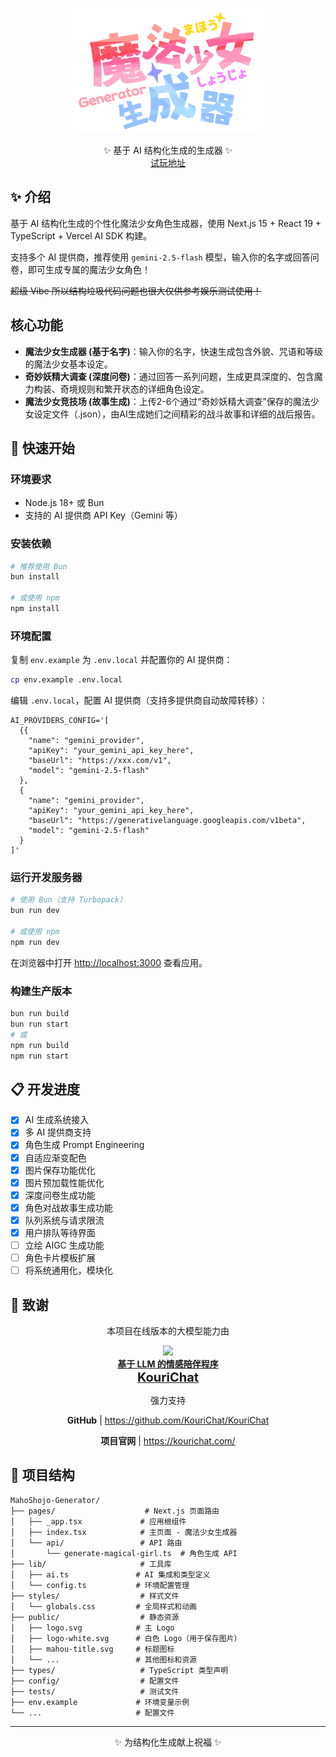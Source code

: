 <!-- markdownlint-disable MD033 MD041 -->
<p align="center">
  <img src="./public/logo.svg" width="300" height="200" alt="MahoGen">
</p>

<div align="center">
  <!-- prettier-ignore-start -->
  <!-- markdownlint-disable-next-line MD036 -->
  <div>✨ 基于 AI 结构化生成的生成器 ✨</div>
  <a href="https://mahoshojo.colanns.me">试玩地址</a>
</div>

## ✨ 介绍
基于 AI 结构化生成的个性化魔法少女角色生成器，使用 Next.js 15 + React 19 + TypeScript + Vercel AI SDK 构建。

支持多个 AI 提供商，推荐使用 `gemini-2.5-flash` 模型，输入你的名字或回答问卷，即可生成专属的魔法少女角色！

~~超级 Vibe 所以结构垃圾代码问题也很大仅供参考娱乐测试使用！~~

## 核心功能

* **魔法少女生成器 (基于名字)**：输入你的名字，快速生成包含外貌、咒语和等级的魔法少女基本设定。
* **奇妙妖精大调查 (深度问卷)**：通过回答一系列问题，生成更具深度的、包含魔力构装、奇境规则和繁开状态的详细角色设定。
* **魔法少女竞技场 (故事生成)**：上传2-6个通过“奇妙妖精大调查”保存的魔法少女设定文件（.json），由AI生成她们之间精彩的战斗故事和详细的战后报告。

## 🚀 快速开始

### 环境要求

- Node.js 18+ 或 Bun 
- 支持的 AI 提供商 API Key（Gemini 等）

### 安装依赖

```bash
# 推荐使用 Bun
bun install

# 或使用 npm
npm install
```

### 环境配置

复制 `env.example` 为 `.env.local` 并配置你的 AI 提供商：

```bash
cp env.example .env.local
```

编辑 `.env.local`，配置 AI 提供商（支持多提供商自动故障转移）：

```shell
AI_PROVIDERS_CONFIG='[
  {{
    "name": "gemini_provider", 
    "apiKey": "your_gemini_api_key_here",
    "baseUrl": "https://xxx.com/v1",
    "model": "gemini-2.5-flash"
  },
  {
    "name": "gemini_provider", 
    "apiKey": "your_gemini_api_key_here",
    "baseUrl": "https://generativelanguage.googleapis.com/v1beta",
    "model": "gemini-2.5-flash"
  }
]'
```

### 运行开发服务器

```bash
# 使用 Bun（支持 Turbopack）
bun run dev

# 或使用 npm
npm run dev
```

在浏览器中打开 [http://localhost:3000](http://localhost:3000) 查看应用。

### 构建生产版本

```bash
bun run build
bun run start
# 或
npm run build  
npm run start
```

## 📋 开发进度

- [x] AI 生成系统接入
- [x] 多 AI 提供商支持
- [x] 角色生成 Prompt Engineering
- [x] 自适应渐变配色
- [x] 图片保存功能优化
- [x] 图片预加载性能优化
- [x] 深度问卷生成功能
- [x] 角色对战故事生成功能
- [x] 队列系统与请求限流
- [x] 用户排队等待界面
- [ ] 立绘 AIGC 生成功能
- [ ] 角色卡片模板扩展
- [ ] 将系统通用化，模块化

## 🧡 致谢
<div align="center">
  <p>本项目在线版本的大模型能力由</p>
  <p><b><a href="https://github.com/KouriChat/KouriChat"> 
    <img width="180" src="https://static.kourichat.com/pic/KouriChat.webp"/></br>
    基于 LLM 的情感陪伴程序</br>
    <span style="font-size: 20px">KouriChat</span>
  </a></b></p>
  <p>强力支持</p>
  <p><b>GitHub</b> | <a href="https://github.com/KouriChat/KouriChat">https://github.com/KouriChat/KouriChat</a></p>
  <p><b>项目官网</b> | <a href="https://kourichat.com/">https://kourichat.com/</a></p>
</div>

## 📁 项目结构

```
MahoShojo-Generator/
├── pages/                    # Next.js 页面路由
│   ├── _app.tsx             # 应用根组件
│   ├── index.tsx            # 主页面 - 魔法少女生成器
│   └── api/                 # API 路由
│       └── generate-magical-girl.ts  # 角色生成 API
├── lib/                     # 工具库
│   ├── ai.ts               # AI 集成和类型定义
│   └── config.ts           # 环境配置管理
├── styles/                  # 样式文件
│   └── globals.css         # 全局样式和动画
├── public/                  # 静态资源
│   ├── logo.svg            # 主 Logo
│   ├── logo-white.svg      # 白色 Logo（用于保存图片）
│   ├── mahou-title.svg     # 标题图标
│   └── ...                 # 其他图标和资源
├── types/                   # TypeScript 类型声明
├── config/                  # 配置文件
├── tests/                   # 测试文件
├── env.example             # 环境变量示例
└── ...                     # 配置文件
```

---

<div style="text-align: center">✨ 为结构化生成献上祝福 ✨</div>
